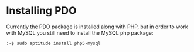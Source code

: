 # Installing PDO #
Currently the PDO package is installed along with PHP, but in order to work with MySQL you still need to install the MySQL php package:
```
:~$ sudo aptitude install php5-mysql
```